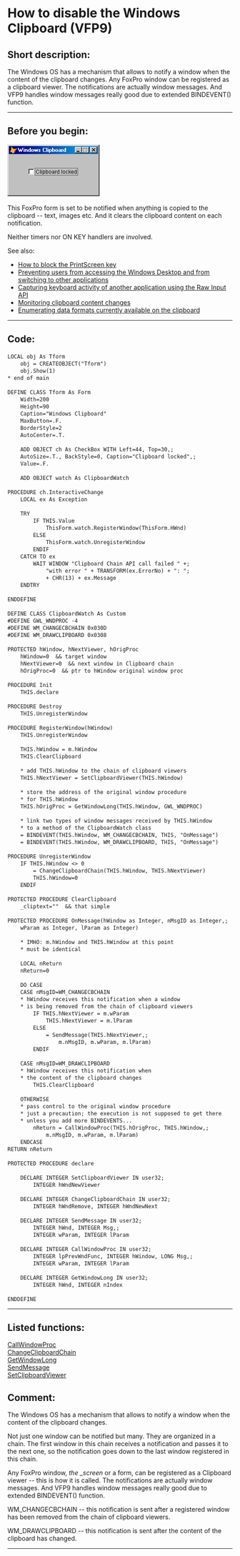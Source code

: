 
# How to disable the Windows Clipboard (VFP9)

## Short description:
The Windows OS has a mechanism that allows to notify a window when the content of the clipboard changes. Any FoxPro window can be registered as a clipboard viewer. The notifications are actually window messages. And VFP9 handles window messages really good due to extended BINDEVENT() function.  
***  


## Before you begin:

![](../images/clipboardlocked.png)  

This FoxPro form is set to be notified when anything is copied to the clipboard -- text, images etc. And it clears the clipboard content on each notification.   

Neither timers nor ON KEY handlers are involved.  

See also:

* [How to block the PrintScreen key](sample_489.md)  
* [Preventing users from accessing the Windows Desktop and from switching to other applications](sample_492.md)  
* [Capturing keyboard activity of another application using the Raw Input API](sample_572.md)  
* [Monitoring clipboard content changes](sample_601.md)  
* [Enumerating data formats currently available on the clipboard](sample_032.md)  

  
***  


## Code:
```foxpro  
LOCAL obj As Tform
	obj = CREATEOBJECT("Tform")
	obj.Show(1)
* end of main

DEFINE CLASS Tform As Form
	Width=200
	Height=90
	Caption="Windows Clipboard"
	MaxButton=.F.
	BorderStyle=2
	AutoCenter=.T.

	ADD OBJECT ch As CheckBox WITH Left=44, Top=30,;
	AutoSize=.T., BackStyle=0, Caption="Clipboard locked",;
	Value=.F.
	
	ADD OBJECT watch As ClipboardWatch
	
PROCEDURE ch.InteractiveChange
	LOCAL ex As Exception
	
	TRY
		IF THIS.Value
			ThisForm.watch.RegisterWindow(ThisForm.HWnd)
		ELSE
			ThisForm.watch.UnregisterWindow
		ENDIF
	CATCH TO ex
		WAIT WINDOW "Clipboard Chain API call failed " +;
			"with error " + TRANSFORM(ex.ErrorNo) + ": ";
			+ CHR(13) + ex.Message
	ENDTRY

ENDDEFINE

DEFINE CLASS ClipboardWatch As Custom
#DEFINE GWL_WNDPROC -4
#DEFINE WM_CHANGECBCHAIN 0x030D
#DEFINE WM_DRAWCLIPBOARD 0x0308

PROTECTED hWindow, hNextViewer, hOrigProc
	hWindow=0  && target window
	hNextViewer=0  && next window in Clipboard chain
	hOrigProc=0  && ptr to hWindow original window proc

PROCEDURE Init
	THIS.declare

PROCEDURE Destroy
	THIS.UnregisterWindow

PROCEDURE RegisterWindow(hWindow)
	THIS.UnregisterWindow

	THIS.hWindow = m.hWindow
	THIS.ClearClipboard

	* add THIS.hWindow to the chain of clipboard viewers
	THIS.hNextViewer = SetClipboardViewer(THIS.hWindow)
	
	* store the address of the original window procedure
	* for THIS.hWindow
	THIS.hOrigProc = GetWindowLong(THIS.hWindow, GWL_WNDPROC)

	* link two types of window messages received by THIS.hWindow
	* to a method of the ClipboardWatch class
	= BINDEVENT(THIS.hWindow, WM_CHANGECBCHAIN, THIS, "OnMessage")
	= BINDEVENT(THIS.hWindow, WM_DRAWCLIPBOARD, THIS, "OnMessage")

PROCEDURE UnregisterWindow
	IF THIS.hWindow <> 0
		= ChangeClipboardChain(THIS.hWindow, THIS.hNextViewer)
		THIS.hWindow=0
	ENDIF

PROTECTED PROCEDURE ClearClipboard
	_cliptext=""  && that simple

PROTECTED PROCEDURE OnMessage(hWindow as Integer, nMsgID as Integer,;
	wParam as Integer, lParam as Integer)

	* IMHO: m.hWindow and THIS.hWindow at this point
	* must be identical
	
	LOCAL nReturn
	nReturn=0
	
	DO CASE
	CASE nMsgID=WM_CHANGECBCHAIN
	* hWindow receives this notification when a window
	* is being removed from the chain of clipboard viewers
		IF THIS.hNextViewer = m.wParam
			THIS.hNextViewer = m.lParam
		ELSE
			= SendMessage(THIS.hNextViewer,;
				m.nMsgID, m.wParam, m.lParam)
		ENDIF

	CASE nMsgID=WM_DRAWCLIPBOARD
	* hWindow receives this notification when
	* the content of the clipboard changes
		THIS.ClearClipboard

	OTHERWISE
	* pass control to the original window procedure
	* just a precaution; the execution is not supposed to get there
	* unless you add more BINDEVENTS...
		nReturn = CallWindowProc(THIS.hOrigProc, THIS.hWindow,;
			m.nMsgID, m.wParam, m.lParam)
	ENDCASE
RETURN nReturn

PROTECTED PROCEDURE declare

	DECLARE INTEGER SetClipboardViewer IN user32;
		INTEGER hWndNewViewer

	DECLARE INTEGER ChangeClipboardChain IN user32;
		INTEGER hWndRemove, INTEGER hWndNewNext

	DECLARE INTEGER SendMessage IN user32;
		INTEGER hWnd, INTEGER Msg,;
		INTEGER wParam, INTEGER lParam

	DECLARE INTEGER CallWindowProc IN user32;
		INTEGER lpPrevWndFunc, INTEGER hWindow, LONG Msg,;
		INTEGER wParam, INTEGER lParam

	DECLARE INTEGER GetWindowLong IN user32;
		INTEGER hWnd, INTEGER nIndex

ENDDEFINE  
```  
***  


## Listed functions:
[CallWindowProc](../libraries/user32/CallWindowProc.md)  
[ChangeClipboardChain](../libraries/user32/ChangeClipboardChain.md)  
[GetWindowLong](../libraries/user32/GetWindowLong.md)  
[SendMessage](../libraries/user32/SendMessage.md)  
[SetClipboardViewer](../libraries/user32/SetClipboardViewer.md)  

## Comment:
The Windows OS has a mechanism that allows to notify a window when the content of the clipboard changes.   
  
Not just one window can be notified but many. They are organized in a chain. The first window in this chain receives a notification and passes it to the next one, so the notification goes down to the last window registered in this chain.   
  
Any FoxPro window, *the _screen* or a form, can be registered as a Clipboard viewer -- this is how it is called. The notifications are actually window messages. And VFP9 handles window messages really good due to extended BINDEVENT() function.  
  
WM_CHANGECBCHAIN -- this notification is sent after a registered window has been removed from the chain of clipboard viewers.  
  
WM_DRAWCLIPBOARD -- this notification is sent after the content of the clipboard has changed.  
  
***  

